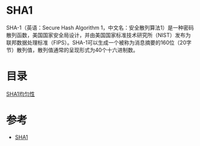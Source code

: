 SHA1
====
SHA-1（英语：Secure Hash Algorithm 1，中文名：安全散列算法1）是一种密码散列函数，美国国家安全局设计，并由美国国家标准技术研究所（NIST）发布为联邦数据处理标准（FIPS）。SHA-1可以生成一个被称为消息摘要的160位（20字节）散列值，散列值通常的呈现形式为40个十六进制数。

# 目录
[SHA1均匀性](./SHA1均匀性)

# 参考
 * [SHA1](https://baike.baidu.com/item/SHA-1)
